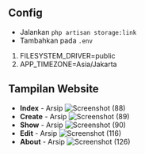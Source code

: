 ## Config

- Jalankan `php artisan storage:link`
- Tambahkan pada `.env` 
1. FILESYSTEM_DRIVER=public
2. APP_TIMEZONE=Asia/Jakarta 

## Tampilan Website
 
- **Index** - Arsip
![Screenshot (88)](https://user-images.githubusercontent.com/105697445/195103820-4d051f3e-1471-44a0-b1f0-0eda723220de.png)
- **Create** - Arsip
![Screenshot (89)](https://user-images.githubusercontent.com/105697445/195104432-4619b6ff-abb5-4b1d-b1fb-0432b112c58c.png)
- **Show** - Arsip
![Screenshot (90)](https://user-images.githubusercontent.com/105697445/195104635-47bc4daf-5430-44f9-8dce-fb4fbd8867d0.png)
- **Edit** - Arsip
![Screenshot (116)](https://user-images.githubusercontent.com/105697445/195105014-a27c9ffe-bc0e-4bd8-b856-9c82fdebf6f4.png)
- **About** - Arsip
![Screenshot (126)](https://user-images.githubusercontent.com/105697445/195104769-f729bb32-658d-486c-9724-1cbd48640cfb.png)
